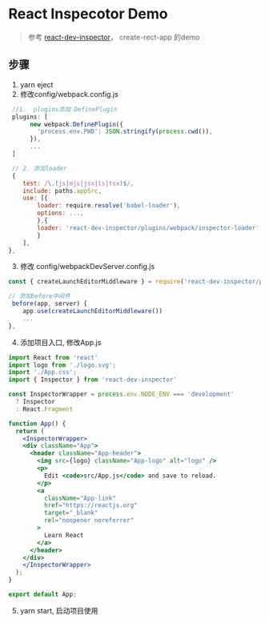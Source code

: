 # React Inspecotor Demo

> 参考 [react-dev-inspector](https://github.com/zthxxx/react-dev-inspector)， create-rect-app 的demo

## 步骤

1. yarn eject
2. 修改config/webpack.config.js

```js
 //1.  plugins添加 DefinePlugin
 plugins: [
      new webpack.DefinePlugin({
        'process.env.PWD': JSON.stringify(process.cwd()),
      }),
      ...
 ]

 // 2. 添加loader
 {
    test: /\.(js|mjs|jsx|ts|tsx)$/,
    include: paths.appSrc,
    use: [{
        loader: require.resolve('babel-loader'),
        options: ...,
        },{
        loader: 'react-dev-inspector/plugins/webpack/inspector-loader',
        }
    ],
},
```

3. 修改 config/webpackDevServer.config.js

```js
const { createLaunchEditorMiddleware } = require('react-dev-inspector/plugins/webpack')

// 添加before中间件
 before(app, server) {
    app.use(createLaunchEditorMiddleware())
    ...
},
```

4. 添加项目入口, 修改App.js

```jsx
import React from 'react'
import logo from './logo.svg';
import './App.css';
import { Inspector } from 'react-dev-inspector'

const InspectorWrapper = process.env.NODE_ENV === 'development'
  ? Inspector
  : React.Fragment

function App() {
  return (
    <InspectorWrapper>
    <div className="App">
      <header className="App-header">
        <img src={logo} className="App-logo" alt="logo" />
        <p>
          Edit <code>src/App.js</code> and save to reload.
        </p>
        <a
          className="App-link"
          href="https://reactjs.org"
          target="_blank"
          rel="noopener noreferrer"
        >
          Learn React
        </a>
      </header>
    </div>
    </InspectorWrapper>
  );
}

export default App;
```

5. yarn start, 启动项目使用